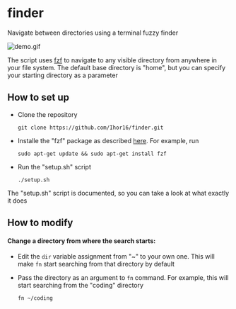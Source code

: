 # finder

Navigate between directories using a terminal fuzzy finder

![demo.gif](./docs/demo.gif)

The script uses [fzf](https://github.com/junegunn/fzf) to navigate to any visible directory from anywhere in your file system. The default base directory is "home", but you can specify your starting directory as a parameter

## How to set up

* Clone the repository
  
  ```console
  git clone https://github.com/Ihor16/finder.git
  ```

* Installe the "fzf" package as described [here](https://github.com/junegunn/fzf#installation). For example, run
  
  ```console
  sudo apt-get update && sudo apt-get install fzf
  ```

* Run the "setup.sh" script
  
  ```console
  ./setup.sh
  ```

The "setup.sh" script is documented, so you can take a look at what exactly it does

## How to modify

#### Change a directory from where the search starts:

* Edit the `dir` variable assignment from "~" to your own one. This will make `fn` start searching from that directory by default

* Pass the directory as an argument to `fn` command. For example, this will start searching from the "coding" directory
  
  ```console
  fn ~/coding
  ```
